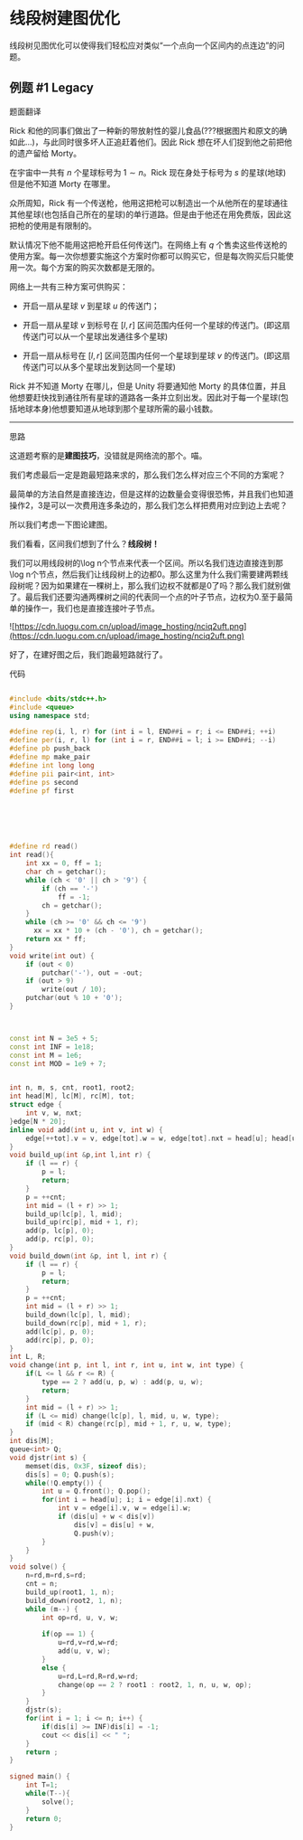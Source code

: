# 线段树建图优化

线段树见图优化可以使得我们轻松应对类似“一个点向一个区间内的点连边”的问题。

## 例题 #1 Legacy

题面翻译

Rick 和他的同事们做出了一种新的带放射性的婴儿食品(???根据图片和原文的确如此...)，与此同时很多坏人正追赶着他们。因此 Rick 想在坏人们捉到他之前把他的遗产留给 Morty。

在宇宙中一共有 $n$ 个星球标号为 $1 \sim n$。Rick 现在身处于标号为 $s$ 的星球(地球)但是他不知道 Morty 在哪里。

众所周知，Rick 有一个传送枪，他用这把枪可以制造出一个从他所在的星球通往其他星球(也包括自己所在的星球)的单行道路。但是由于他还在用免费版，因此这把枪的使用是有限制的。

默认情况下他不能用这把枪开启任何传送门。在网络上有 $q$ 个售卖这些传送枪的使用方案。每一次你想要实施这个方案时你都可以购买它，但是每次购买后只能使用一次。每个方案的购买次数都是无限的。

网络上一共有三种方案可供购买：

- 开启一扇从星球 $v$ 到星球 $u$ 的传送门；

- 开启一扇从星球 $v$ 到标号在 $[l,r]$ 区间范围内任何一个星球的传送门。(即这扇传送门可以从一个星球出发通往多个星球)

- 开启一扇从标号在 $[l,r]$ 区间范围内任何一个星球到星球 $v$ 的传送门。(即这扇传送门可以从多个星球出发到达同一个星球)

Rick 并不知道 Morty 在哪儿，但是 Unity 将要通知他 Morty 的具体位置，并且他想要赶快找到通往所有星球的道路各一条并立刻出发。因此对于每一个星球(包括地球本身)他想要知道从地球到那个星球所需的最小钱数。

---

思路

这道题考察的是**建图技巧**，没错就是网络流的那个。喵。

我们考虑最后一定是跑最短路来求的，那么我们怎么样对应三个不同的方案呢？

最简单的方法自然是直接连边，但是这样的边数量会变得很恐怖，并且我们也知道操作2，3是可以一次费用连多条边的，那么我们怎么样把费用对应到边上去呢？

所以我们考虑一下图论建图。

我们看看，区间我们想到了什么？**线段树！**

我们可以用线段树的\log n个节点来代表一个区间。所以名我们连边直接连到那\log n个节点，然后我们让线段树上的边都0。那么这里为什么我们需要建两颗线段树呢？因为如果建在一棵树上，那么我们边权不就都是0了吗？那么我们就别做了。最后我们还要沟通两棵树之间的代表同一个点的叶子节点，边权为0.至于最简单的操作一，我们也是直接连接叶子节点。

![https://cdn.luogu.com.cn/upload/image_hosting/nciq2uft.png](https://cdn.luogu.com.cn/upload/image_hosting/nciq2uft.png)

好了，在建好图之后，我们跑最短路就行了。

代码

```C++

#include <bits/stdc++.h>
#include <queue>
using namespace std;

#define rep(i, l, r) for (int i = l, END##i = r; i <= END##i; ++i)
#define per(i, r, l) for (int i = r, END##i = l; i >= END##i; --i)
#define pb push_back
#define mp make_pair
#define int long long
#define pii pair<int, int>
#define ps second
#define pf first






#define rd read()
int read(){
    int xx = 0, ff = 1;
    char ch = getchar();
    while (ch < '0' || ch > '9') {
		if (ch == '-')
			ff = -1;
		ch = getchar();
    }
    while (ch >= '0' && ch <= '9')
      xx = xx * 10 + (ch - '0'), ch = getchar();
    return xx * ff;
}
void write(int out) {
	if (out < 0)
		putchar('-'), out = -out;
	if (out > 9)
		write(out / 10);
	putchar(out % 10 + '0');
}



const int N = 3e5 + 5;
const int INF = 1e18;
const int M = 1e6;
const int MOD = 1e9 + 7;


int n, m, s, cnt, root1, root2;
int head[M], lc[M], rc[M], tot;
struct edge {
	int v, w, nxt; 
}edge[N * 20];
inline void add(int u, int v, int w) { 
    edge[++tot].v = v, edge[tot].w = w, edge[tot].nxt = head[u]; head[u] = tot; 
}
void build_up(int &p,int l,int r) { 
    if (l == r) {
		p = l; 
		return;
	}
    p = ++cnt;  
    int mid = (l + r) >> 1;
    build_up(lc[p], l, mid);
    build_up(rc[p], mid + 1, r);
    add(p, lc[p], 0); 
	add(p, rc[p], 0); 
}
void build_down(int &p, int l, int r) { 
    if (l == r) { 
		p = l; 
		return;
	}
    p = ++cnt;
    int mid = (l + r) >> 1;
    build_down(lc[p], l, mid);
    build_down(rc[p], mid + 1, r);
    add(lc[p], p, 0); 
	add(rc[p], p, 0); 
}
int L, R;
void change(int p, int l, int r, int u, int w, int type) {
    if(L <= l && r <= R) { 
        type == 2 ? add(u, p, w) : add(p, u, w);
        return;
    }
    int mid = (l + r) >> 1;
    if (L <= mid) change(lc[p], l, mid, u, w, type);
    if (mid < R) change(rc[p], mid + 1, r, u, w, type);
}
int dis[M];
queue<int> Q;
void djstr(int s) { 
    memset(dis, 0x3F, sizeof dis);
    dis[s] = 0; Q.push(s);
    while(!Q.empty()) {
        int u = Q.front(); Q.pop();
        for(int i = head[u]; i; i = edge[i].nxt) {
            int v = edge[i].v, w = edge[i].w;
            if (dis[u] + w < dis[v]) 
				dis[v] = dis[u] + w,
				Q.push(v);
        }
    }
}
void solve() {
    n=rd,m=rd,s=rd;
    cnt = n; 
    build_up(root1, 1, n); 
	build_down(root2, 1, n);
    while (m--) {
        int op=rd, u, v, w;
		
        if(op == 1) {
			u=rd,v=rd,w=rd;
            add(u, v, w); 
        }
        else {
			u=rd,L=rd,R=rd,w=rd;
        	change(op == 2 ? root1 : root2, 1, n, u, w, op);
        }
    }
    djstr(s);
    for(int i = 1; i <= n; i++) {
        if(dis[i] >= INF)dis[i] = -1;
		cout << dis[i] << " ";
    }
    return ;
}

signed main() {
    int T=1;
    while(T--){
    	solve();
    }
    return 0;
}
```

